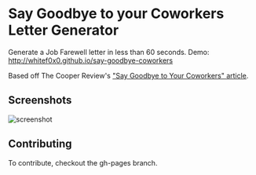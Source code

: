 # Say Goodbye to your Coworkers Letter Generator
Generate a Job Farewell letter in less than 60 seconds.
Demo: http://whitef0x0.github.io/say-goodbye-coworkers

Based off The Cooper Review's ["Say Goodbye to Your Coworkers" article](http://thecooperreview.com/a-proven-formula-for-writing-goodbye-email/).

## Screenshots
![screenshot](say_goodbye_coworkers.png)

## Contributing
To contribute, checkout the gh-pages branch.
